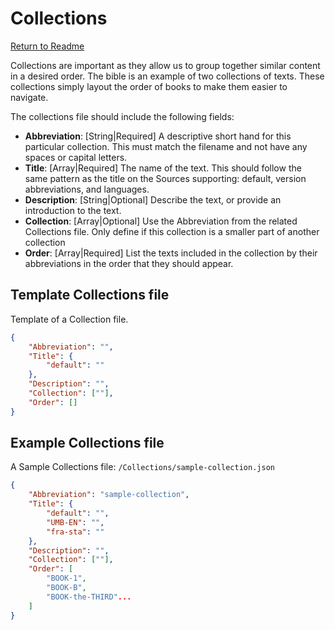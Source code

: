 # Collections
[Return to Readme](../README.md)

Collections are important as they allow us to group together similar content in a desired order. The bible is an example of two collections of texts. These collections simply layout the order of books to make them easier to navigate.

The collections file should include the following fields:  


*	**Abbreviation**: [String|Required] A descriptive short hand for this particular collection. This must match the filename and not have any spaces or capital letters.
*	**Title**: [Array|Required] The name of the text. This should follow the same pattern as the title on the Sources supporting: default, version abbreviations, and languages. 
*	**Description**: [String|Optional] Describe the text, or provide an introduction to the text.
*	**Collection**: [Array|Optional] Use the Abbreviation from the related Collections file. Only define if this collection is a smaller part of another collection
*	**Order**: [Array|Required] List the texts included in the collection by their abbreviations in the order that they should appear.

## Template Collections file

Template of a Collection file.

```json
{
    "Abbreviation": "",
    "Title": {
        "default": ""
    },
    "Description": "",
    "Collection": [""],
    "Order": []
}
```

## Example Collections file

A Sample Collections file: `/Collections/sample-collection.json`

```json
{
    "Abbreviation": "sample-collection",
    "Title": {
        "default": "",
        "UMB-EN": "",
        "fra-sta": ""
    },
    "Description": "",
    "Collection": [""],
    "Order": [
        "BOOK-1",
        "BOOK-B",
        "BOOK-the-THIRD"...
    ]
}
```